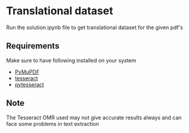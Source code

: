 # Translational dataset

Run the solution.ipynb file to get translational dataset for the given pdf's

## Requirements
Make sure to have following installed on your system
- [PyMuPDF](https://pypi.org/project/PyMuPDF/)
- [tesseract](https://github.com/tesseract-ocr/tesseract)
- [pytesseract](https://pypi.org/project/pytesseract/)

## Note
The Tesseract OMR used may not give accurate results always and can face some problems in text extraction